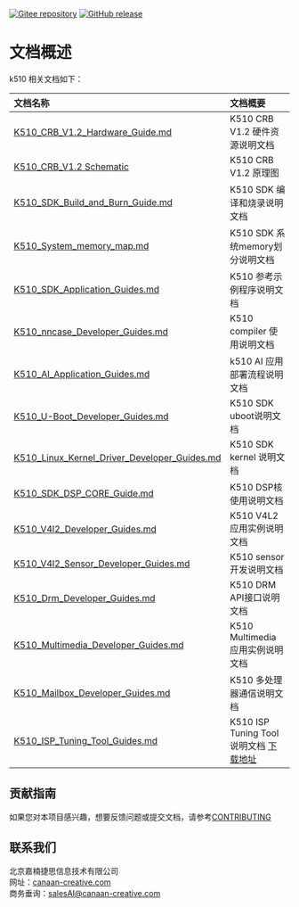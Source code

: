 [![Gitee repository](https://img.shields.io/badge/gitee-repository-blue?logo=gitee&style=plastic)](https://gitee.com/kendryte/k510_docs)
[![GitHub release](https://img.shields.io/github/v/release/kendryte/k510_docs?color=brightgreen&display_name=tag&logo=github&style=plastic)](https://github.com/kendryte/k510_docs/releases)

# 文档概述

k510 相关文档如下：

| 文档名称 | 文档概要 |
| :-- | :-- |
| [K510_CRB_V1.2_Hardware_Guide.md](K510_CRB_V1.2_Hardware_Guide.md) | K510 CRB V1.2 硬件资源说明文档 |
| [K510_CRB_V1.2 Schematic](https://github.com/kendryte/k510_docs/releases/download/v1.5/K510_CRB_Schematic.zip) | K510 CRB V1.2 原理图|
| [K510_SDK_Build_and_Burn_Guide.md](K510_SDK_Build_and_Burn_Guide.md) | K510 SDK 编译和烧录说明文档 |
| [K510_System_memory_map.md](K510_System_memory_map.md) | K510 SDK 系统memory划分说明文档 |
| [K510_SDK_Application_Guides.md](K510_SDK_Application_Guides.md) | K510 参考示例程序说明文档 |
| [K510_nncase_Developer_Guides.md](K510_nncase_Developer_Guides.md) | K510 compiler 使用说明文档 |
| [K510_AI_Application_Guides.md](K510_AI_Application_Guides.md) | k510 AI 应用部署流程说明文档 |
| [K510_U-Boot_Developer_Guides.md](K510_U-Boot_Developer_Guides.md) | K510 SDK uboot说明文档 |
| [K510_Linux_Kernel_Driver_Developer_Guides.md](K510_Linux_Kernel_Driver_Developer_Guides.md) | K510 SDK kernel 说明文档 |
| [K510_SDK_DSP_CORE_Guide.md](K510_SDK_DSP_CORE_Guide.md) | K510 DSP核使用说明文档 |
| [K510_V4l2_Developer_Guides.md](K510_V4l2_Developer_Guides.md) | K510 V4L2 应用实例说明文档 |
| [K510_V4l2_Sensor_Developer_Guides.md](K510_V4l2_Sensor_Developer_Guides.md) | K510 sensor 开发说明文档 |
| [K510_Drm_Developer_Guides.md](K510_Drm_Developer_Guides.md) | K510 DRM API接口说明文档 |
| [K510_Multimedia_Developer_Guides.md](K510_Multimedia_Developer_Guides.md) | K510 Multimedia 应用实例说明文档 |
| [K510_Mailbox_Developer_Guides.md](K510_Mailbox_Developer_Guides.md) | K510 多处理器通信说明文档 |
| [K510_ISP_Tuning_Tool_Guides.md](K510_ISP_Tuning_Tool_Guides.md) | K510 ISP Tuning Tool 说明文档 [下载地址](https://github.com/kendryte/k510_isp_tuning_tool/releases) |

## 贡献指南

如果您对本项目感兴趣，想要反馈问题或提交文档，请参考[CONTRIBUTING](.github/CONTRIBUTING.md)

## 联系我们

北京嘉楠捷思信息技术有限公司  
网址：[canaan-creative.com](https://canaan-creative.com/)  
商务垂询：[salesAI@canaan-creative.com](mailto:salesAI@canaan-creative.com)
